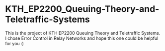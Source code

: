 # KTH_EP2200_Queuing-Theory-and-Teletraffic-Systems
This is the project of KTH EP2200 Queuing Theory and Teletraffic Systems. I chose Error Control in Relay Networks and hope this one could be helpful for you :)
